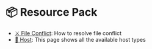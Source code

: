 # 📦️ Resource Pack

- [⚔️ File Conflict](/xiaomomi-plugins/craftengine/plugin-wiki/craftengine/resource-pack/file-conflict.md): How to resolve file conflict
- [🛜 Host](/xiaomomi-plugins/craftengine/plugin-wiki/craftengine/resource-pack/host.md): This page shows all the available host types
